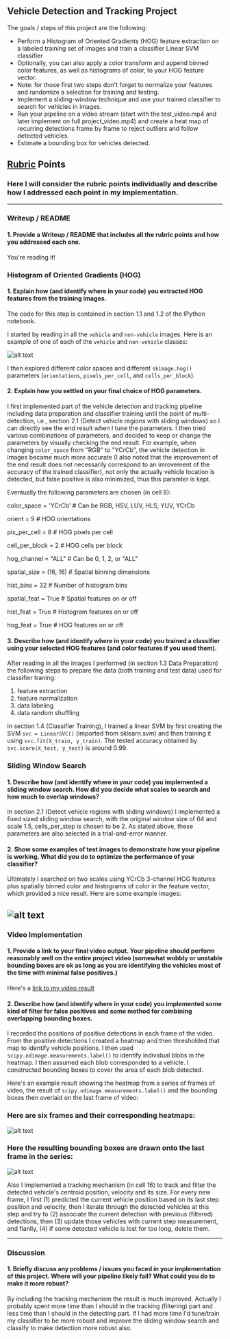 
## Vehicle Detection and Tracking Project

The goals / steps of this project are the following:

* Perform a Histogram of Oriented Gradients (HOG) feature extraction on a labeled training set of images and train a classifier Linear SVM classifier
* Optionally, you can also apply a color transform and append binned color features, as well as histograms of color, to your HOG feature vector. 
* Note: for those first two steps don't forget to normalize your features and randomize a selection for training and testing.
* Implement a sliding-window technique and use your trained classifier to search for vehicles in images.
* Run your pipeline on a video stream (start with the test_video.mp4 and later implement on full project_video.mp4) and create a heat map of recurring detections frame by frame to reject outliers and follow detected vehicles.
* Estimate a bounding box for vehicles detected.

[//]: # (Image References)
[image1]: ./examples/car_not_car.png
[image2]: ./examples/HOG_example.jpg
[image3]: ./examples/sliding_windows.jpg
[image4]: ./examples/sliding_window.jpg
[image5]: ./examples/bboxes_and_heat.png
[image6]: ./examples/labels_map.png
[image7]: ./examples/output_bboxes.png
[video1]: ./project_video.mp4

## [Rubric](https://review.udacity.com/#!/rubrics/513/view) Points
### Here I will consider the rubric points individually and describe how I addressed each point in my implementation.  

---
### Writeup / README

#### 1. Provide a Writeup / README that includes all the rubric points and how you addressed each one.  

You're reading it!

### Histogram of Oriented Gradients (HOG)

#### 1. Explain how (and identify where in your code) you extracted HOG features from the training images.

The code for this step is contained in section 1.1 and 1.2 of the IPython notebook.  

I started by reading in all the `vehicle` and `non-vehicle` images.  Here is an example of one of each of the `vehicle` and `non-vehicle` classes:

![alt text][image1]

I then explored different color spaces and different `skimage.hog()` parameters (`orientations`, `pixels_per_cell`, and `cells_per_block`).  

#### 2. Explain how you settled on your final choice of HOG parameters.

I first implemented part of the vehicle detection and tracking pipeline including data preparation and classifier training until the point of multi-detection, i.e., section 2.1 (Detect vehicle regions with sliding windows) so I can directly see the end result when I tune the parameters. I then tried various combinations of parameters, and decided to keep or change the parameters by visually checking the end result. For example, when changing `color_space` from "RGB" to "YCrCb", the vehicle detection in images became much more accurate (I also noted that the improvement of the end result does not necessarily correspond to an imrovement of the accuracy of the trained classifier), not only the actually vehicle location is detected, but false positive is also minimized, thus this paramter is kept.

Eventually the following parameters are chosen (in cell 8):

color_space = 'YCrCb'   # Can be RGB, HSV, LUV, HLS, YUV, YCrCb

orient = 9              # HOG orientations

pix_per_cell = 8        # HOG pixels per cell

cell_per_block = 2      # HOG cells per block

hog_channel = "ALL"     # Can be 0, 1, 2, or "ALL"

spatial_size = (16, 16) # Spatial binning dimensions

hist_bins = 32          # Number of histogram bins

spatial_feat = True     # Spatial features on or off

hist_feat = True        # Histogram features on or off

hog_feat = True         # HOG features on or off

#### 3. Describe how (and identify where in your code) you trained a classifier using your selected HOG features (and color features if you used them).

After reading in all the images I performed (in section 1.3 Data Preparation) the following steps to prepare the data (both training and test data) used for classifier traning:
1) feature extraction 
2) feature normalization 
3) data labeling 
4) data random shuffling

In section 1.4 (Classifier Training), I trained a linear SVM by first creating the SVM `svc = LinearSVC()` (imported from sklearn.svm) and then training it using `svc.fit(X_train, y_train)`. The tested accuracy obtained by `svc.score(X_test, y_test)` is around 0.99. 

### Sliding Window Search

#### 1. Describe how (and identify where in your code) you implemented a sliding window search.  How did you decide what scales to search and how much to overlap windows?

In section 2.1 (Detect vehicle regions with sliding windows) I implemented a fixed sized sliding window search, with the original window size of 64 and scale 1.5, cells_per_step is chosen to be 2. As stated above, these parameters are also selected in a trial-and-error manner.  


#### 2. Show some examples of test images to demonstrate how your pipeline is working.  What did you do to optimize the performance of your classifier?

Ultimately I searched on two scales using YCrCb 3-channel HOG features plus spatially binned color and histograms of color in the feature vector, which provided a nice result.  Here are some example images:

![alt text][image4]
---

### Video Implementation

#### 1. Provide a link to your final video output.  Your pipeline should perform reasonably well on the entire project video (somewhat wobbly or unstable bounding boxes are ok as long as you are identifying the vehicles most of the time with minimal false positives.)
Here's a [link to my video result](./project_video.mp4)


#### 2. Describe how (and identify where in your code) you implemented some kind of filter for false positives and some method for combining overlapping bounding boxes.

I recorded the positions of positive detections in each frame of the video.  From the positive detections I created a heatmap and then thresholded that map to identify vehicle positions.  I then used `scipy.ndimage.measurements.label()` to identify individual blobs in the heatmap.  I then assumed each blob corresponded to a vehicle.  I constructed bounding boxes to cover the area of each blob detected.  

Here's an example result showing the heatmap from a series of frames of video, the result of `scipy.ndimage.measurements.label()` and the bounding boxes then overlaid on the last frame of video:

### Here are six frames and their corresponding heatmaps:

![alt text][image5]


### Here the resulting bounding boxes are drawn onto the last frame in the series:
![alt text][image7]

Also I implemented a tracking mechanism (in cell 16) to track and filter the detected vehicle's centroid position, velocity and its size. For every new frame, I first (1) predicted the current vehicle position based on its last step position and velocity, then I iterate through the detected vehicles at this step and try to (2) associate the current detection with previous (filtered) detections, then (3) update those vehicles with current step measurement, and fianlly, (4) if some detected vehicle is lost for too long, delete them.

---

### Discussion

#### 1. Briefly discuss any problems / issues you faced in your implementation of this project.  Where will your pipeline likely fail?  What could you do to make it more robust?

By including the tracking mechanism the result is much improved. Actually I probably spent more time than I should in the tracking (filtering) part and less time than I should in the detecting part. If I had more time I'd tune/train my classifier to be more robust and improve the sliding window search and classify to make detection more robust also. 


